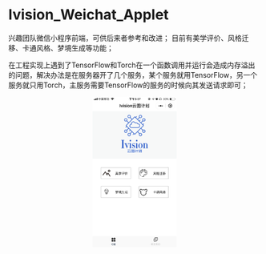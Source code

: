 # Ivision_Weichat_Applet
兴趣团队微信小程序前端，可供后来者参考和改进；
目前有美学评价、风格迁移、卡通风格、梦境生成等功能；

在工程实现上遇到了TensorFlow和Torch在一个函数调用并运行会造成内存溢出的问题，解决办法是在服务器开了几个服务，某个服务就用TensorFlow，另一个服务就只用Torch，主服务需要TensorFlow的服务的时候向其发送请求即可；

<div align=center><img src="https://github.com/YangRui2015/Image/blob/master/IMG_0159.PNG" height="300" alt="图片加载失败时，显示这段字"/></div>

